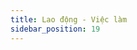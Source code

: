 ```yaml
---
title: Lao động - Việc làm
sidebar_position: 19
---
```


<!-- dantri-lao-dong-viec-lam:START -->
<!-- dantri-lao-dong-viec-lam:END -->
